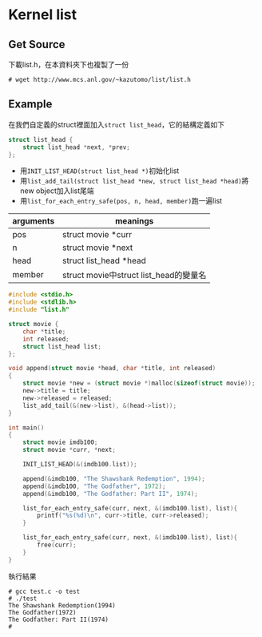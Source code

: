 # Kernel list
## Get Source
下載list.h，在本資料夾下也複製了一份
```console
# wget http://www.mcs.anl.gov/~kazutomo/list/list.h
```
## Example
在我們自定義的struct裡面加入`struct list_head`，它的結構定義如下
```c
struct list_head {
    struct list_head *next, *prev;
};
```
* 用`INIT_LIST_HEAD(struct list_head *)`初始化list
* 用`list_add_tail(struct list_head *new, struct list_head *head)`將new object加入list尾端
* 用`list_for_each_entry_safe(pos, n, head, member)`跑一遍list

|arguments|meanings|
|---|---|
|pos|struct movie *curr|
|n|struct movie *next|
|head|struct list_head *head|
|member|struct movie中struct list_head的變量名|

```c
#include <stdio.h>
#include <stdlib.h>
#include "list.h"

struct movie {
    char *title;
    int released;
    struct list_head list;
};

void append(struct movie *head, char *title, int released)
{
    struct movie *new = (struct movie *)malloc(sizeof(struct movie));
    new->title = title;
    new->released = released;
    list_add_tail(&(new->list), &(head->list));
}

int main()
{
    struct movie imdb100;
    struct movie *curr, *next;

    INIT_LIST_HEAD(&(imdb100.list));

    append(&imdb100, "The Shawshank Redemption", 1994);
    append(&imdb100, "The Godfather", 1972);
    append(&imdb100, "The Godfather: Part II", 1974);

    list_for_each_entry_safe(curr, next, &(imdb100.list), list){
        printf("%s(%d)\n", curr->title, curr->released);
    }

    list_for_each_entry_safe(curr, next, &(imdb100.list), list){
        free(curr);
    }
}
```
執行結果
```console
# gcc test.c -o test
# ./test
The Shawshank Redemption(1994)
The Godfather(1972)
The Godfather: Part II(1974)
#
```
